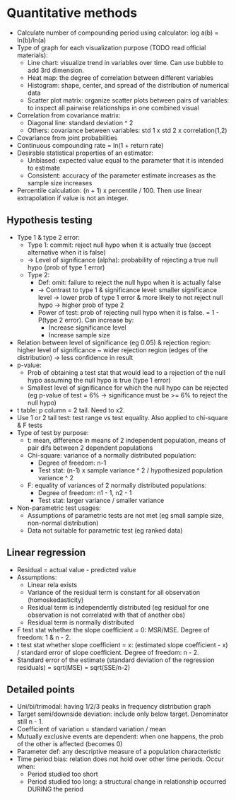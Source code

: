 # Quantitative methods
- Calculate number of compounding period using calculator: log a(b) = ln(b)/ln(a)
- Type of graph for each visualization purpose (TODO read official materials):
    - Line chart: visualize trend in variables over time. Can use bubble to add 3rd dimension.
    - Heat map: the degree of correlation between different variables
    - Histogram: shape, center, and spread of the distribution of numerical data
    - Scatter plot matrix: organize scatter plots between pairs of variables:
      to inspect all pairwise relationships in one combined visual
- Correlation from covariance matrix:
    - Diagonal line: standard deviation ^ 2
    - Others: covariance between variables: std 1 x std 2 x correlation(1,2)
- Covariance from joint probabilities
- Continuous compounding rate = ln(1 + return rate)
- Desirable statistical properties of an estimator:
    - Unbiased: expected value equal to the parameter that it is intended to estimate
    - Consistent: accuracy of the parameter estimate increases as the sample size increases
- Percentile calculation: (n + 1) x percentile / 100. Then use linear extrapolation if value is not an integer.
## Hypothesis testing
- Type 1 & type 2 error:
    - Type 1: commit: reject null hypo when it is actually true (accept alternative when it is false)
    - -> Level of significance (alpha): probability of rejecting a true null hypo (prob of type 1 error)
    - Type 2:
        - Def: omit: failure to reject the null hypo when it is actually false
        - -> Contrast to type 1 & significance level:
          smaller significance level -> lower prob of type 1 error & more likely to not reject null hypo -> higher prob of type 2
        - Power of test: prob of rejecting null hypo when it is false. = 1 - P(type 2 error). Can increase by:
            - Increase significance level
            - Increase sample size
- Relation between level of significance (eg 0.05) & rejection region:
  higher level of significance ~ wider rejection region (edges of the distribution) -> less confidence in result
- p-value:
    - Prob of obtaining a test stat that would lead to a rejection of the null hypo assuming the null hypo is true (type 1 error)
    - Smallest level of significance for which the null hypo can be rejected
      (eg p-value of test = 6% -> significance must be >= 6% to reject the null hypo)
- t table: p column = 2 tail. Need to x2.
- Use 1 or 2 tail test: test range vs test equality. Also applied to chi-square & F tests
- Type of test by purpose:
    - t: mean, difference in means of 2 independent population, means of pair difs between 2 dependent populations
    - Chi-square: variance of a normally distributed population:
        - Degree of freedom: n-1
        - Test stat: (n-1) x sample variance ^ 2 / hypothesized population variance ^ 2
    - F: equality of variances of 2 normally distributed populations:
        - Degree of freedom: n1 - 1, n2 - 1
        - Test stat: larger variance / smaller variance
- Non-parametric test usages:
    - Assumptions of parametric tests are not met (eg small sample size, non-normal distribution)
    - Data not suitable for parametric test (eg ranked data)
## Linear regression
- Residual = actual value - predicted value
- Assumptions:
    - Linear rela exists
    - Variance of the residual term is constant for all observation (homoskedasticity)
    - Residual term is independently distributed (eg residual for one observation is not correlated with that of another obs)
    - Residual term is normally distributed
- F test stat whether the slope coefficient = 0: MSR/MSE. Degree of freedom: 1 & n - 2.
- t test stat whether slope coefficient = x: (estimated slope coefficient - x) / standard error of slope coefficient.
  Degree of freedom: n - 2.
- Standard error of the estimate (standard deviation of the regression residuals) = sqrt(MSE) = sqrt(SSE/n-2)
## Detailed points
- Uni/bi/trimodal: having 1/2/3 peaks in frequency distribution graph
- Target semi/downside deviation: include only below target. Denominator still n - 1.
- Coefficient of variation = standard variation / mean
- Mutually exclusive events are dependent: when one happens, the prob of the other is affected (becomes 0)
- Parameter def: any descriptive measure of a population characteristic
- Time period bias: relation does not hold over other time periods. Occur when:
    - Period studied too short
    - Period studied too long: a structural change in relationship occurred DURING the period